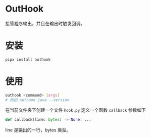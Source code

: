 # OutHook

接管程序输出，并且在输出时触发回调。

# 安装

```bash
pipx install outhook
```

# 使用

```bash
outhook <command> [args]
# 例如 outhook java --version
```

在当前文件夹下创建一个文件 `hook.py`
定义一个函数 `callback` 参数如下

```python
def callback(line: bytes) -> None: ...
```

line 是输出的一行，bytes 类型。
